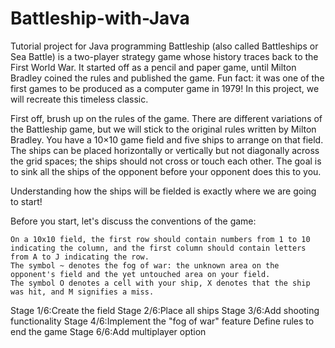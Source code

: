 # Battleship-with-Java
Tutorial project for Java programming
Battleship (also called Battleships or Sea Battle) is a two-player strategy game whose history traces back to the First World War. It started off as a pencil and paper game, until Milton Bradley coined the rules and published the game. Fun fact: it was one of the first games to be produced as a computer game in 1979! In this project, we will recreate this timeless classic.

First off, brush up on the rules of the game. There are different variations of the Battleship game, but we will stick to the original rules written by Milton Bradley. You have a 10×10 game field and five ships to arrange on that field. The ships can be placed horizontally or vertically but not diagonally across the grid spaces; the ships should not cross or touch each other. The goal is to sink all the ships of the opponent before your opponent does this to you.

Understanding how the ships will be fielded is exactly where we are going to start!

Before you start, let's discuss the conventions of the game:

    On a 10x10 field, the first row should contain numbers from 1 to 10 indicating the column, and the first column should contain letters from A to J indicating the row.
    The symbol ~ denotes the fog of war: the unknown area on the opponent's field and the yet untouched area on your field.
    The symbol O denotes a cell with your ship, X denotes that the ship was hit, and M signifies a miss.

Stage 1/6:Create the field
Stage 2/6:Place all ships
Stage 3/6:Add shooting functionality
Stage 4/6:Implement the "fog of war" feature
Define rules to end the game
Stage 6/6:Add multiplayer option
